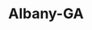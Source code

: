 ---
title: Albany-GA
slug: albany-ga
f_state:
- cms/state/georgia.md
f_locations:
- cms/payday-loan/advance-america-1563.md
- cms/payday-loan/advance-america-1631.md
- cms/payday-loan/advance-til-payday-3430.md
- cms/payday-loan/ajax-liquor-store-3620.md
- cms/payday-loan/albany-catalog-company-3655.md
- cms/payday-loan/albany-check-casher-3656.md
- cms/payday-loan/albany-check-casher-3657.md
- cms/payday-loan/albany-instant-cash-3658.md
- cms/payday-loan/cash-transactions-8814.md
- cms/payday-loan/check-into-cash-11732.md
- cms/payday-loan/check-into-cash-inc-13049.md
- cms/payday-loan/country-spirits-package-store-15440.md
- cms/payday-loan/first-america-cash-advance-18203.md
- cms/payday-loan/flexcheck-cash-advance-center-18691.md
- cms/payday-loan/georgia-check-casher-18921.md
- cms/payday-loan/jaxx-beer-wine-19839.md
- cms/payday-loan/jaxx-beer-wine-19840.md
- cms/payday-loan/security-finance-26264.md
updated-on: '2024-05-30T13:41:28.615Z'
created-on: '2024-05-30T13:41:28.615Z'
published-on: '2024-05-30T13:54:32.469Z'
f_city: Albany
layout: '[city].html'
tags: city
---